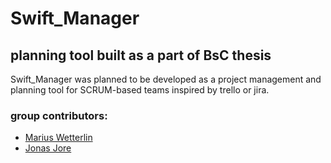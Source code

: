 # Swift_Manager

## planning tool built as a part of BsC thesis
Swift_Manager was planned to be developed as a project management and planning tool for SCRUM-based teams inspired by trello or jira.

### group contributors:
* [Marius Wetterlin]()
* [Jonas Jore](https://www.github.com/JonasJore)
